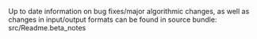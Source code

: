 Up to date information on bug fixes/major algorithmic changes, as well as changes in input/output formats can be found in source bundle: src/Readme.beta_notes
